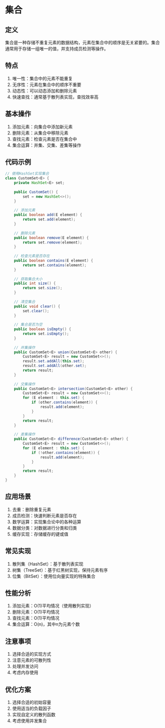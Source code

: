 # 集合

## 定义
集合是一种存储不重复元素的数据结构，元素在集合中的顺序是无关紧要的。集合通常用于存储一组唯一的值，并支持成员检测等操作。

## 特点
1. 唯一性：集合中的元素不能重复
2. 无序性：元素在集合中的顺序不重要
3. 动态性：可以动态添加和删除元素
4. 快速查找：通常基于散列表实现，查找效率高

## 基本操作
1. 添加元素：向集合中添加新元素
2. 删除元素：从集合中移除元素
3. 查找元素：检查元素是否在集合中
4. 集合运算：并集、交集、差集等操作

## 代码示例
```java
// 使用HashSet实现集合
class CustomSet<E> {
    private HashSet<E> set;
    
    public CustomSet() {
        set = new HashSet<>();
    }
    
    // 添加元素
    public boolean add(E element) {
        return set.add(element);
    }
    
    // 删除元素
    public boolean remove(E element) {
        return set.remove(element);
    }
    
    // 检查元素是否存在
    public boolean contains(E element) {
        return set.contains(element);
    }
    
    // 获取集合大小
    public int size() {
        return set.size();
    }
    
    // 清空集合
    public void clear() {
        set.clear();
    }
    
    // 集合是否为空
    public boolean isEmpty() {
        return set.isEmpty();
    }
    
    // 并集操作
    public CustomSet<E> union(CustomSet<E> other) {
        CustomSet<E> result = new CustomSet<>();
        result.set.addAll(this.set);
        result.set.addAll(other.set);
        return result;
    }
    
    // 交集操作
    public CustomSet<E> intersection(CustomSet<E> other) {
        CustomSet<E> result = new CustomSet<>();
        for (E element : this.set) {
            if (other.contains(element)) {
                result.add(element);
            }
        }
        return result;
    }
    
    // 差集操作
    public CustomSet<E> difference(CustomSet<E> other) {
        CustomSet<E> result = new CustomSet<>();
        for (E element : this.set) {
            if (!other.contains(element)) {
                result.add(element);
            }
        }
        return result;
    }
}
```

## 应用场景
1. 去重：删除重复元素
2. 成员检测：快速判断元素是否存在
3. 数学运算：实现集合论中的各种运算
4. 数据分类：对数据进行分类和归类
5. 缓存实现：存储缓存的键或值

## 常见实现
1. 散列集（HashSet）：基于散列表实现
2. 树集（TreeSet）：基于红黑树实现，保持元素有序
3. 位集（BitSet）：使用位向量实现的特殊集合

## 性能分析
1. 添加元素：O(1)平均情况（使用散列实现）
2. 删除元素：O(1)平均情况
3. 查找元素：O(1)平均情况
4. 集合运算：O(n)，其中n为元素个数

## 注意事项
1. 选择合适的实现方式
2. 注意元素的可散列性
3. 处理并发访问
4. 考虑内存使用

## 优化方案
1. 选择合适的初始容量
2. 使用适当的负载因子
3. 实现自定义的散列函数
4. 考虑使用并发集合